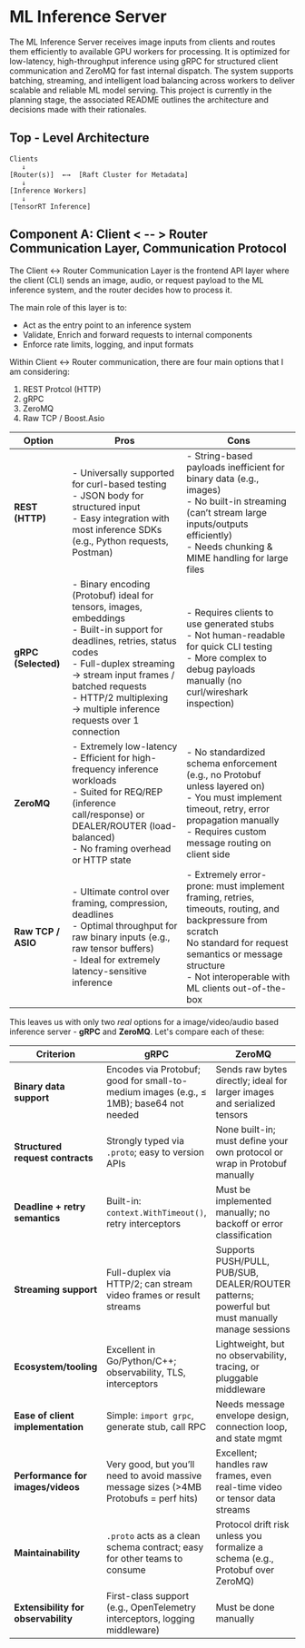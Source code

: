 # ML Inference Server

The ML Inference Server receives image inputs from clients and routes them efficiently to available GPU workers for processing. It is optimized for low-latency, high-throughput inference using gRPC for structured client communication and ZeroMQ for fast internal dispatch. The system supports batching, streaming, and intelligent load balancing across workers to deliver scalable and reliable ML model serving. This project is currently in the planning stage, the associated README outlines the architecture and decisions made with their rationales.

## Top - Level Architecture

    Clients
       ↓
    [Router(s)]  ←→  [Raft Cluster for Metadata]
       ↓
    [Inference Workers]
       ↓
    [TensorRT Inference]

## Component A: Client < -- > Router Communication Layer, Communication Protocol

The Client <-> Router Communication Layer is the frontend API layer where the client (CLI) sends an image, audio, or request payload to the ML inference system, and the router decides how to process it.

The main role of this layer is to:
- Act as the entry point to an inference system
- Validate, Enrich and forward requests to internal components
- Enforce rate limits, logging, and input formats

Within Client <-> Router communication, there are four main options that I am considering:

1. REST Protcol (HTTP)
2. gRPC
3. ZeroMQ
4. Raw TCP / Boost.Asio 

| Option              | Pros                                                                                                                                                                                                                             | Cons                                                                                                                                                                          |
| ------------------- | ------------------------------------------------------------------------------------------------------------------------------------------------------------------------------------------------------------------------------------------------------------------ | ---------------------------------------------------------------------------------------------------------------------------------------------------------------------------------------------------------------------- |
| **REST (HTTP)**     | - Universally supported for curl-based testing<br>- JSON body for structured input<br>- Easy integration with most inference SDKs (e.g., Python requests, Postman)                                                                                                       | - String-based payloads inefficient for binary data (e.g., images)<br>- No built-in streaming (can’t stream large inputs/outputs efficiently)<br>- Needs chunking & MIME handling for large files                            |
| **gRPC (Selected)** | - Binary encoding (Protobuf) ideal for tensors, images, embeddings<br>- Built-in support for deadlines, retries, status codes<br>- Full-duplex streaming → stream input frames / batched requests<br>- HTTP/2 multiplexing → multiple inference requests over 1 connection | - Requires clients to use generated stubs<br>- Not human-readable for quick CLI testing<br>- More complex to debug payloads manually (no curl/wireshark inspection)                                                          |
| **ZeroMQ**          | - Extremely low-latency<br>- Efficient for high-frequency inference workloads<br>- Suited for REQ/REP (inference call/response) or DEALER/ROUTER (load-balanced)<br>- No framing overhead or HTTP state                                                                    | - No standardized schema enforcement (e.g., no Protobuf unless layered on)<br>- You must implement timeout, retry, error propagation manually<br>- Requires custom message routing on client side                            |
| **Raw TCP / ASIO**  | - Ultimate control over framing, compression, deadlines<br>- Optimal throughput for raw binary inputs (e.g., raw tensor buffers)<br>- Ideal for extremely latency-sensitive inference                                                                                    | - Extremely error-prone: must implement framing, retries, timeouts, routing, and backpressure from scratch<br>No standard for request semantics or message structure<br> - Not interoperable with ML clients out-of-the-box |

This leaves us with only two _real_ options for a image/video/audio based inference server - **gRPC** and **ZeroMQ**. Let's compare each of these:

| Criterion                           | **gRPC**                                                                               | **ZeroMQ**                                                                                      |
| ----------------------------------- | -------------------------------------------------------------------------------------- | ----------------------------------------------------------------------------------------------- |
| **Binary data support**             | Encodes via Protobuf; good for small-to-medium images (e.g., ≤ 1MB); base64 not needed | Sends raw bytes directly; ideal for larger images and serialized tensors                        |
| **Structured request contracts**    | Strongly typed via `.proto`; easy to version APIs                                      | None built-in; must define your own protocol or wrap in Protobuf manually                       |
| **Deadline + retry semantics**      | Built-in: `context.WithTimeout()`, retry interceptors                                  | Must be implemented manually; no backoff or error classification                                |
| **Streaming support**               | Full-duplex via HTTP/2; can stream video frames or result streams                      | Supports PUSH/PULL, PUB/SUB, DEALER/ROUTER patterns; powerful but must manually manage sessions |
| **Ecosystem/tooling**               | Excellent in Go/Python/C++; observability, TLS, interceptors                           | Lightweight, but no observability, tracing, or pluggable middleware                             |
| **Ease of client implementation**   | Simple: `import grpc`, generate stub, call RPC                                         | Needs message envelope design, connection loop, and state mgmt                                  |
| **Performance for images/videos**   | Very good, but you’ll need to avoid massive message sizes (>4MB Protobufs = perf hits) | Excellent; handles raw frames, even real-time video or tensor data streams                      |
| **Maintainability**                 | `.proto` acts as a clean schema contract; easy for other teams to consume              | Protocol drift risk unless you formalize a schema (e.g., Protobuf over ZeroMQ)                  |
| **Extensibility for observability** | First-class support (e.g., OpenTelemetry interceptors, logging middleware)             | Must be done manually                                                                           |

